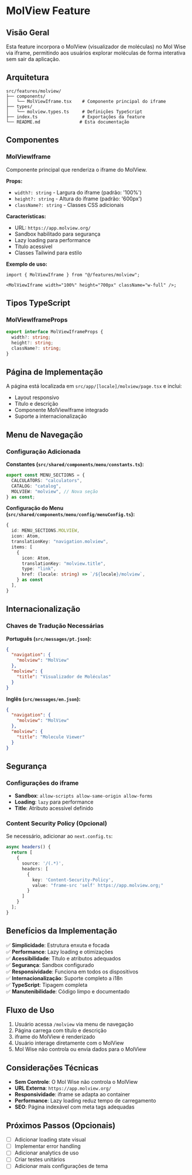 # MolView Feature

## Visão Geral

Esta feature incorpora o MolView (visualizador de moléculas) no Mol Wise via iframe, permitindo aos usuários explorar moléculas de forma interativa sem sair da aplicação.

## Arquitetura

```
src/features/molview/
├── components/
│   └── MolViewIframe.tsx    # Componente principal do iframe
├── types/
│   └── molview.types.ts     # Definições TypeScript
├── index.ts                 # Exportações da feature
└── README.md               # Esta documentação
```

## Componentes

### MolViewIframe

Componente principal que renderiza o iframe do MolView.

**Props:**

- `width?: string` - Largura do iframe (padrão: '100%')
- `height?: string` - Altura do iframe (padrão: '600px')
- `className?: string` - Classes CSS adicionais

**Características:**

- URL: `https://app.molview.org/`
- Sandbox habilitado para segurança
- Lazy loading para performance
- Título acessível
- Classes Tailwind para estilo

**Exemplo de uso:**

```tsx
import { MolViewIframe } from "@/features/molview";

<MolViewIframe width="100%" height="700px" className="w-full" />;
```

## Tipos TypeScript

### MolViewIframeProps

```typescript
export interface MolViewIframeProps {
  width?: string;
  height?: string;
  className?: string;
}
```

## Página de Implementação

A página está localizada em `src/app/[locale]/molview/page.tsx` e inclui:

- Layout responsivo
- Título e descrição
- Componente MolViewIframe integrado
- Suporte a internacionalização

## Menu de Navegação

### Configuração Adicionada

**Constantes (`src/shared/components/menu/constants.ts`):**

```typescript
export const MENU_SECTIONS = {
  CALCULATORS: "calculators",
  CATALOG: "catalog",
  MOLVIEW: "molview", // Nova seção
} as const;
```

**Configuração do Menu (`src/shared/components/menu/config/menuConfig.ts`):**

```typescript
{
  id: MENU_SECTIONS.MOLVIEW,
  icon: Atom,
  translationKey: "navigation.molview",
  items: [
    {
      icon: Atom,
      translationKey: "molview.title",
      type: "link",
      href: (locale: string) => `/${locale}/molview`,
    } as const
  ],
}
```

## Internacionalização

### Chaves de Tradução Necessárias

**Português (`src/messages/pt.json`):**

```json
{
  "navigation": {
    "molview": "MolView"
  },
  "molview": {
    "title": "Visualizador de Moléculas"
  }
}
```

**Inglês (`src/messages/en.json`):**

```json
{
  "navigation": {
    "molview": "MolView"
  },
  "molview": {
    "title": "Molecule Viewer"
  }
}
```

## Segurança

### Configurações do iframe

- **Sandbox**: `allow-scripts allow-same-origin allow-forms`
- **Loading**: `lazy` para performance
- **Title**: Atributo acessível definido

### Content Security Policy (Opcional)

Se necessário, adicionar ao `next.config.ts`:

```typescript
async headers() {
  return [
    {
      source: '/(.*)',
      headers: [
        {
          key: 'Content-Security-Policy',
          value: "frame-src 'self' https://app.molview.org;"
        }
      ]
    }
  ];
}
```

## Benefícios da Implementação

✅ **Simplicidade**: Estrutura enxuta e focada  
✅ **Performance**: Lazy loading e otimizações  
✅ **Acessibilidade**: Título e atributos adequados  
✅ **Segurança**: Sandbox configurado  
✅ **Responsividade**: Funciona em todos os dispositivos  
✅ **Internacionalização**: Suporte completo a i18n  
✅ **TypeScript**: Tipagem completa  
✅ **Manutenibilidade**: Código limpo e documentado

## Fluxo de Uso

1. Usuário acessa `/molview` via menu de navegação
2. Página carrega com título e descrição
3. iframe do MolView é renderizado
4. Usuário interage diretamente com o MolView
5. Mol Wise não controla ou envia dados para o MolView

## Considerações Técnicas

- **Sem Controle**: O Mol Wise não controla o MolView
- **URL Externa**: `https://app.molview.org/`
- **Responsividade**: iframe se adapta ao container
- **Performance**: Lazy loading reduz tempo de carregamento
- **SEO**: Página indexável com meta tags adequadas

## Próximos Passos (Opcionais)

- [ ] Adicionar loading state visual
- [ ] Implementar error handling
- [ ] Adicionar analytics de uso
- [ ] Criar testes unitários
- [ ] Adicionar mais configurações de tema

